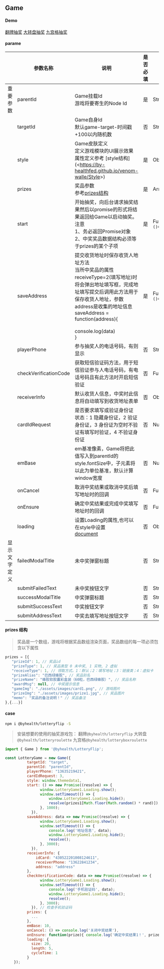 ## Game

#### Demo 

[翻牌抽奖](https://by-healthfed.github.io/venom-lotteryflip/dist)   [大转盘抽奖](https://by-healthfed.github.io/venom-lotteryroulette/dist)   [九宫格抽奖](https://by-healthfed.github.io/venom-lotteryboxroulette/dist)

#### parame

|              | 参数名称              | 说明                                                         | 是否必填 | 类型                                 |
| ------------ | --------------------- | ------------------------------------------------------------ | -------- | ------------------------------------ |
| 重要参数     | parentId              | Game挂载Id<br />游戏将要寄生的Node Id                        | 是       | String                               |
|              | targetId              | Game自身Id<br />默认game-target-时间戳+100以内随机数         | 否       | String                               |
|              | style                 | Game皮肤定义<br />定义游戏模块的UI展示效果 属性定义参考 [style结构](<<https://by-healthfed.github.io/venom-walle/Style>>) | 是       | Object                               |
|              | prizes                | 奖品参数<br />参考[prizes结构](#prizes)                      | 是       | Array                                |
|              | start                 | 开始抽奖，向后台请求抽奖结果然后以promise的形式将结果返回给Game以启动抽奖。<br />注意<br />1、务必返回Promise对象<br />2、中奖奖品数据结构必须等于prizes的某个子项 | 是       | Function<br />```()=>Promise(...)``` |
|              | saveAddress           | 提交收货地址时保存收货人地址方法<br />当所中奖品的属性receiveType=2(填写地址)时将会弹出地址填写框，完成地址填写提交后调用此方法用于保存收货人地址，参数address是收集的地址信息<br />saveAddress = function(address){<br /><br />    console.log(data)<br />} | 是       | Function<br />```()=>Promise(...)``` |
|              | playerPhone           | 参与抽奖人的电话号码，有则显示                               | 否       | String                               |
|              | checkVerificationCode | 获取短信验证码方法，用于短信验证参与人电话号码，有电话号码且有此方法时开启短信验证 | 否       | Function                             |
|              | receiverInfo          | 默认收货人信息，中奖时此信息将自动填写到收货地址表单         | 否       | Object                               |
|              | cardIdRequest         | 是否要求填写或验证身份证<br />状态：1 隐藏身份证，2 验证身份证，3 身份证为空时不验证有填写时验证，4 不验证身份证 | 否       | Number                               |
|              | emBase                | em基准像素，Game将把此值写入到parentId的style.fontSize中，子元素将以此为单位基准，默认计算window宽度 | 否       | Number                               |
|              | onCancel              | 取消中奖结果或取消中奖后填写地址时的回调                     | 否       | Function                             |
|              | onEnsure              | 确定中奖结果或完成中奖填写地址时的回调                       | 否       | Function                             |
|              | loading               | 设置Loading的属性,也可以在style中设置<br />[document](<http://www.eightfeet.cn/Loading/>) | 否       | Object                               |
| 显示文字定义 | failedModalTitle      | 未中奖弹窗标题                                               | 否       | String                               |
|              | submitFailedText      | 未中奖按钮文字                                               | 否       | String                               |
|              | successModalTitle     | 中奖弹窗标题                                                 | 否       | String                               |
|              | submitSuccessText     | 中奖按钮文字                                                 | 否       | String                               |
|              | submitAddressText     | 中奖去填写地址按钮文字                                       | 否       | String                               |



#### <span id="prizes">prizes 结构</span>

> 奖品是一个数组，游戏将根据奖品数组渲染页面，奖品数组的每一项必须包含以下属性

 ```javascript
prizes = [{
	"prizeId": 1, // 奖品id
	"prizeType": 1, // 奖品类型 0 未中奖, 1 实物, 2 虚拟
	"receiveType": 1, // 领取方式。1：默认；2：填写地址；3：链接类；4：虚拟卡
	"prizeAlias": "巴西绿蜂胶", // 奖品别名
	"prizeName": "蜂胶软胶囊彩盒装（60粒，巴西绿蜂胶）", // 奖品名称
	"awardMsg": null, // 中奖提示信息
	"gameImg": "./assets/images/card1.png", // 游戏图片
	"prizeImg": "./assets/images/prize1.jpg", // 奖品图片
	"memo": "奖品的备注说明！" // 奖品备注
},{...}]
 ```



#### case

```sh
npm i @byhealth/lotteryflip -S
```

> 安装想要的使用的抽奖游戏包： 
> 	翻牌```@byhealth/lotteryflip```
> 	大转盘```@byhealth/lotteryroulette```
> 	九宫格```@byhealth/lotteryboxroulette```

```javascript
import { Game } from '@byhealth/LotteryFlip';

const LotteryGame = new Game({
          targetId: "target",
          parentId: "parentId",
          playerPhone: "13635219421",
          cardIdRequest: 3, 
          style: window.themedata1,
          start: () => new Promise((resolve) => {
                window.LotteryGame1.Loading.show();
                window.setTimeout(() => {
                	window.LotteryGame1.Loading.hide();
                	resolve(prizes1[Math.floor(Math.random() * rand)]);
                }, 1000);
            }),
          saveAddress: data => new Promise((resolve) => {
                window.LotteryGame1.Loading.show();
                window.setTimeout(() => {
                    console.log('地址信息', data);
                	window.LotteryGame1.Loading.hide();
                	resolve();
                }, 3000);
            }),
          receiverInfo: {
              idCard: "430522201008124611",
              receiverPhone: "13622841234",
              address: "address"
          },
          checkVerificationCode: data => new Promise((resolve) => {
                window.LotteryGame1.Loading.show();
                window.setTimeout(() => {
                    console.log('手机验证码', data);
                	window.LotteryGame1.Loading.hide();
                	resolve();
                }, 3000);
            }), // 检查手机验证码
          prizes: {
			...
          },
          emBase: 10,
          onCancel: () => console.log('关闭中奖结果'),
          onEnsure: function(prize){ console.log('确定中奖结果1！', prize); },
          loading: {
            size: 20,
            length: 5,
            cycleTime: 1
          }
    });
    
```
